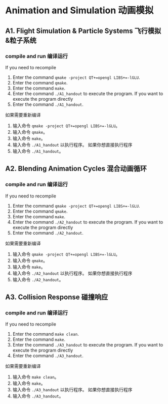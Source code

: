 # Animation and Simulation 动画模拟

## A1. Flight Simulation & Particle Systems 飞行模拟&粒子系统

### compile and run 编译运行

If you need to recompile
1. Enter the command `qmake -project QT+=opengl LIBS+=-lGLU`.
2. Enter the command `qmake`.
3. Enter the command `make`.
4. Enter the command `./A1_handout` to execute the program.
If you want to execute the program directly
1. Enter the command `./A1_handout`.

如果需要重新编译  
1. 输入命令 `qmake -project QT+=opengl LIBS+=-lGLU`。  
2. 输入命令 `qmake`。  
3. 输入命令 `make`。  
4. 输入命令 `./A1_handout` 以执行程序。
如果你想直接执行程序  
1. 输入命令 `./A1_handout`。

## A2. Blending Animation Cycles 混合动画循环

### compile and run 编译运行

If you need to recompile
1. Enter the command `qmake -project QT+=opengl LIBS+=-lGLU`.
2. Enter the command `qmake`.
3. Enter the command `make`.
4. Enter the command `./A2_handout` to execute the program.
If you want to execute the program directly
1. Enter the command `./A2_handout`.

如果需要重新编译  
1. 输入命令 `qmake -project QT+=opengl LIBS+=-lGLU`。  
2. 输入命令 `qmake`。  
3. 输入命令 `make`。  
4. 输入命令 `./A2_handout` 以执行程序。
如果你想直接执行程序  
1. 输入命令 `./A2_handout`。

## A3. Collision Response 碰撞响应

### compile and run 编译运行

If you need to recompile
1. Enter the command `make clean`.
2. Enter the command `make`.
3. Enter the command `./A3_handout` to execute the program.
If you want to execute the program directly
1. Enter the command `./A3_handout`.

如果需要重新编译  
1. 输入命令 `make clean`。  
2. 输入命令 `make`。  
3. 输入命令 `./A3_handout` 以执行程序。
如果你想直接执行程序  
1. 输入命令 `./A3_handout`。
